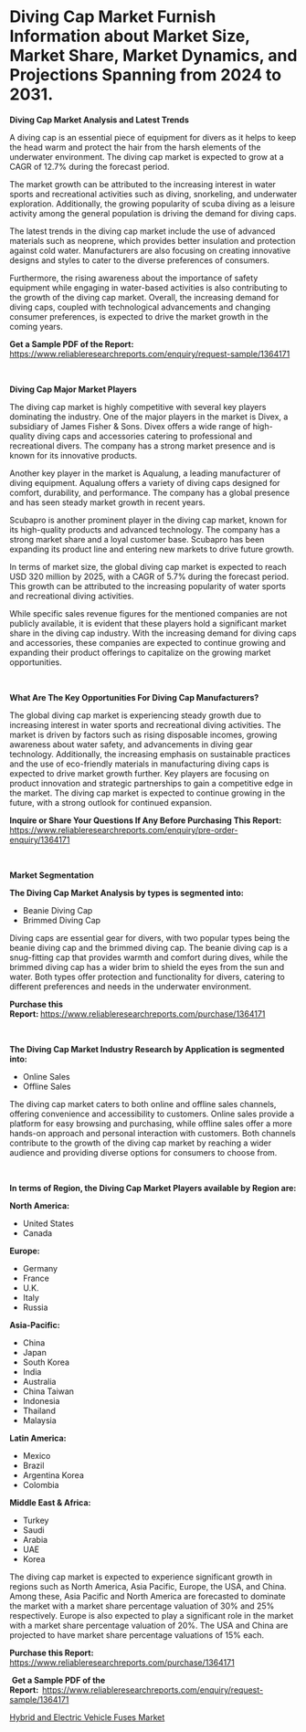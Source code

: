 <p><h1>Diving Cap Market Furnish Information about Market Size, Market Share, Market Dynamics, and Projections Spanning from 2024 to 2031.</h1></p><p><strong>Diving Cap Market Analysis and Latest Trends</strong></p>
<p><p>A diving cap is an essential piece of equipment for divers as it helps to keep the head warm and protect the hair from the harsh elements of the underwater environment. The diving cap market is expected to grow at a CAGR of 12.7% during the forecast period. </p><p>The market growth can be attributed to the increasing interest in water sports and recreational activities such as diving, snorkeling, and underwater exploration. Additionally, the growing popularity of scuba diving as a leisure activity among the general population is driving the demand for diving caps.</p><p>The latest trends in the diving cap market include the use of advanced materials such as neoprene, which provides better insulation and protection against cold water. Manufacturers are also focusing on creating innovative designs and styles to cater to the diverse preferences of consumers.</p><p>Furthermore, the rising awareness about the importance of safety equipment while engaging in water-based activities is also contributing to the growth of the diving cap market. Overall, the increasing demand for diving caps, coupled with technological advancements and changing consumer preferences, is expected to drive the market growth in the coming years.</p></p>
<p><strong>Get a Sample PDF of the Report:&nbsp;</strong> <a href="https://www.reliableresearchreports.com/enquiry/request-sample/1364171">https://www.reliableresearchreports.com/enquiry/request-sample/1364171</a></p>
<p>&nbsp;</p>
<p><strong>Diving Cap Major Market Players</strong></p>
<p><p>The diving cap market is highly competitive with several key players dominating the industry. One of the major players in the market is Divex, a subsidiary of James Fisher & Sons. Divex offers a wide range of high-quality diving caps and accessories catering to professional and recreational divers. The company has a strong market presence and is known for its innovative products.</p><p>Another key player in the market is Aqualung, a leading manufacturer of diving equipment. Aqualung offers a variety of diving caps designed for comfort, durability, and performance. The company has a global presence and has seen steady market growth in recent years.</p><p>Scubapro is another prominent player in the diving cap market, known for its high-quality products and advanced technology. The company has a strong market share and a loyal customer base. Scubapro has been expanding its product line and entering new markets to drive future growth.</p><p>In terms of market size, the global diving cap market is expected to reach USD 320 million by 2025, with a CAGR of 5.7% during the forecast period. This growth can be attributed to the increasing popularity of water sports and recreational diving activities.</p><p>While specific sales revenue figures for the mentioned companies are not publicly available, it is evident that these players hold a significant market share in the diving cap industry. With the increasing demand for diving caps and accessories, these companies are expected to continue growing and expanding their product offerings to capitalize on the growing market opportunities.</p></p>
<p>&nbsp;</p>
<p><strong>What Are The Key Opportunities For Diving Cap Manufacturers?</strong></p>
<p><p>The global diving cap market is experiencing steady growth due to increasing interest in water sports and recreational diving activities. The market is driven by factors such as rising disposable incomes, growing awareness about water safety, and advancements in diving gear technology. Additionally, the increasing emphasis on sustainable practices and the use of eco-friendly materials in manufacturing diving caps is expected to drive market growth further. Key players are focusing on product innovation and strategic partnerships to gain a competitive edge in the market. The diving cap market is expected to continue growing in the future, with a strong outlook for continued expansion.</p></p>
<p><strong>Inquire or Share Your Questions If Any Before Purchasing This Report:</strong> <a href="https://www.reliableresearchreports.com/enquiry/pre-order-enquiry/1364171">https://www.reliableresearchreports.com/enquiry/pre-order-enquiry/1364171</a></p>
<p>&nbsp;</p>
<p><strong>Market Segmentation</strong></p>
<p><strong>The Diving Cap Market Analysis by types is segmented into:</strong></p>
<p><ul><li>Beanie Diving Cap</li><li>Brimmed Diving Cap</li></ul></p>
<p><p>Diving caps are essential gear for divers, with two popular types being the beanie diving cap and the brimmed diving cap. The beanie diving cap is a snug-fitting cap that provides warmth and comfort during dives, while the brimmed diving cap has a wider brim to shield the eyes from the sun and water. Both types offer protection and functionality for divers, catering to different preferences and needs in the underwater environment.</p></p>
<p><strong>Purchase this Report:&nbsp;</strong><a href="https://www.reliableresearchreports.com/purchase/1364171">https://www.reliableresearchreports.com/purchase/1364171</a></p>
<p>&nbsp;</p>
<p><strong>The Diving Cap Market Industry Research by Application is segmented into:</strong></p>
<p><ul><li>Online Sales</li><li>Offline Sales</li></ul></p>
<p><p>The diving cap market caters to both online and offline sales channels, offering convenience and accessibility to customers. Online sales provide a platform for easy browsing and purchasing, while offline sales offer a more hands-on approach and personal interaction with customers. Both channels contribute to the growth of the diving cap market by reaching a wider audience and providing diverse options for consumers to choose from.</p></p>
<p>&nbsp;</p>
<p><strong>In terms of Region, the Diving Cap Market Players available by Region are:</strong></p>
<p>
    <p> <strong> North America: </strong>
        <ul>
            <li>United States</li>
            <li>Canada</li>
        </ul>
        </p> 
    <p> <strong> Europe: </strong>
        <ul>
            <li>Germany</li>
            <li>France</li>
            <li>U.K.</li>
            <li>Italy</li>
            <li>Russia</li>
        </ul>
        </p> 
    <p> <strong> Asia-Pacific: </strong>
        <ul>
            <li>China</li>
            <li>Japan</li>
            <li>South Korea</li>
            <li>India</li>
            <li>Australia</li>
            <li>China Taiwan</li>
            <li>Indonesia</li>
            <li>Thailand</li>
            <li>Malaysia</li>
        </ul>
        </p> 
    <p> <strong> Latin America: </strong>
        <ul>
            <li>Mexico</li>
            <li>Brazil</li>
            <li>Argentina Korea</li>
            <li>Colombia</li>
        </ul>
        </p> 
    <p> <strong> Middle East & Africa: </strong>
        <ul>
            <li>Turkey</li>
            <li>Saudi</li>
            <li>Arabia</li>
            <li>UAE</li>
            <li>Korea</li>
        </ul>
    </p>
    </p>
<p><p>The diving cap market is expected to experience significant growth in regions such as North America, Asia Pacific, Europe, the USA, and China. Among these, Asia Pacific and North America are forecasted to dominate the market with a market share percentage valuation of 30% and 25% respectively. Europe is also expected to play a significant role in the market with a market share percentage valuation of 20%. The USA and China are projected to have market share percentage valuations of 15% each.</p></p>
<p><strong>Purchase this Report: </strong><a href="https://www.reliableresearchreports.com/purchase/1364171">https://www.reliableresearchreports.com/purchase/1364171</a></p>
<p>&nbsp;<strong>Get a Sample PDF of the Report:&nbsp;&nbsp;</strong><a href="https://www.reliableresearchreports.com/enquiry/request-sample/1364171">https://www.reliableresearchreports.com/enquiry/request-sample/1364171</a></p>
<p><strong></strong></p>
<p><p><a href="https://pretty-mail-caf.notion.site/Hybrid-and-Electric-Vehicle-Fuses-Market-Size-Global-Industry-Overview-Market-Segmentation-and-For-be660b1b1d8c4ae296c0e1ca9a67e7a1">Hybrid and Electric Vehicle Fuses Market</a></p></p>
